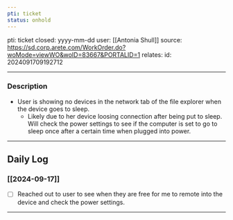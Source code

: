```yaml
---
pti: ticket
status: onhold
---
```

pti: ticket 
closed: yyyy-mm-dd
user: [[Antonia Shull]]
source: https://sd.corp.arete.com/WorkOrder.do?woMode=viewWO&woID=83667&PORTALID=1
relates: 
id: 2024091709192712

---
### Description
- User is showing no devices in the network tab of the file explorer when the device goes to sleep.
	- Likely due to her device loosing connection after being put to sleep. Will check the power settings to see if the computer is set to go to sleep once after a certain time when plugged into power.
---
## Daily Log
### [[2024-09-17]]
- [ ] Reached out to user to see when they are free for me to remote into the device and check the power settings.
---




